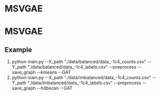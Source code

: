 # MSVGAE
# MSVGAE
## Example
1. python main.py --X_path "./data/balanced/data_-1c4_counts.csv" --Y_path "./data/balanced/data_-1c4_labels.csv" --preprocess --save_graph --kmeans --GAT
2. python main.py --X_path "./data/imbalanced/data_-1c4_counts.csv" --Y_path "./data/imbalanced/data_-1c4_labels.csv" --preprocess --save_graph --hdbscan --GAT
